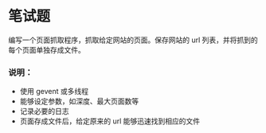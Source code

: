 # 笔试题

编写一个页面抓取程序，抓取给定网站的页面。保存网站的 url 列表，并将抓到的每个页面单独存成文件。

### 说明：

* 使用 gevent 或多线程
* 能够设定参数，如深度、最大页面数等
* 记录必要的日志
* 页面存成文件后，给定原来的 url 能够迅速找到相应的文件
